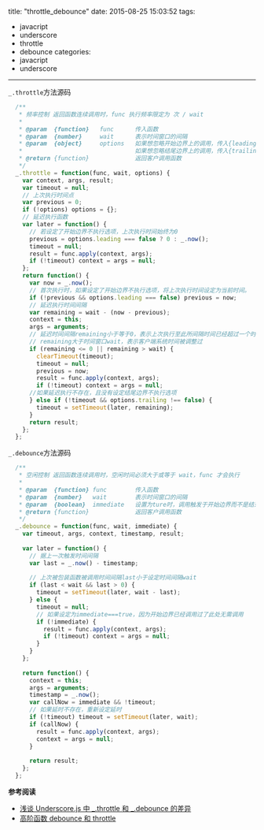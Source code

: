 title: "throttle_debounce"
date: 2015-08-25 15:03:52
tags:
- javacript
- underscore
- throttle
- debounce
categories:
- javacript
- underscore
---

`_.throttle`方法源码

```javascript
  /**
   * 频率控制 返回函数连续调用时，func 执行频率限定为 次 / wait
   * 
   * @param  {function}   func      传入函数
   * @param  {number}     wait      表示时间窗口的间隔
   * @param  {object}     options   如果想忽略开始边界上的调用，传入{leading: false}。
   *                                如果想忽略结尾边界上的调用，传入{trailing: false}
   * @return {function}             返回客户调用函数   
   */
  _.throttle = function(func, wait, options) {
    var context, args, result;
    var timeout = null;
    // 上次执行时间点
    var previous = 0;
    if (!options) options = {};
    // 延迟执行函数
    var later = function() {
      // 若设定了开始边界不执行选项，上次执行时间始终为0
      previous = options.leading === false ? 0 : _.now();
      timeout = null;
      result = func.apply(context, args);
      if (!timeout) context = args = null;
    };
    return function() {
      var now = _.now();
      // 首次执行时，如果设定了开始边界不执行选项，将上次执行时间设定为当前时间。
      if (!previous && options.leading === false) previous = now;
      // 延迟执行时间间隔
      var remaining = wait - (now - previous);
      context = this;
      args = arguments;
      // 延迟时间间隔remaining小于等于0，表示上次执行至此所间隔时间已经超过一个时间窗口
      // remaining大于时间窗口wait，表示客户端系统时间被调整过
      if (remaining <= 0 || remaining > wait) {
        clearTimeout(timeout);
        timeout = null;
        previous = now;
        result = func.apply(context, args);
        if (!timeout) context = args = null;
      //如果延迟执行不存在，且没有设定结尾边界不执行选项
      } else if (!timeout && options.trailing !== false) {
        timeout = setTimeout(later, remaining);
      }
      return result;
    };
  };

```

`_.debounce`方法源码

```javascript
  /**
   * 空闲控制 返回函数连续调用时，空闲时间必须大于或等于 wait，func 才会执行
   *
   * @param  {function} func        传入函数
   * @param  {number}   wait        表示时间窗口的间隔
   * @param  {boolean}  immediate   设置为ture时，调用触发于开始边界而不是结束边界
   * @return {function}             返回客户调用函数
   */
  _.debounce = function(func, wait, immediate) {
    var timeout, args, context, timestamp, result;
  
    var later = function() {
      // 据上一次触发时间间隔
      var last = _.now() - timestamp;
  
      // 上次被包装函数被调用时间间隔last小于设定时间间隔wait
      if (last < wait && last > 0) {
        timeout = setTimeout(later, wait - last);
      } else {
        timeout = null;
        // 如果设定为immediate===true，因为开始边界已经调用过了此处无需调用
        if (!immediate) {
          result = func.apply(context, args);
          if (!timeout) context = args = null;
        }
      }
    };
  
    return function() {
      context = this;
      args = arguments;
      timestamp = _.now();
      var callNow = immediate && !timeout;
      // 如果延时不存在，重新设定延时
      if (!timeout) timeout = setTimeout(later, wait);
      if (callNow) {
        result = func.apply(context, args);
        context = args = null;
      }
  
      return result;
    };
  };

```

**参考阅读**
- [浅谈 Underscore.js 中 _.throttle 和 _.debounce 的差异](https://blog.coding.net/blog/the-difference-between-throttle-and-debounce-in-underscorejs)
- [高阶函数 debounce 和 throttle](http://www.cnblogs.com/ambar/archive/2011/10/08/throttle-and-debounce.html)
